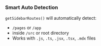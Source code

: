 ### Smart Auto Detection

`getSidebarRoutes()` will automatically detect:

- `/pages` or `/app`
- inside `/src` or root directory
- Works with `.js`, `.ts`, `.jsx`, `.tsx`, `.mdx` files
